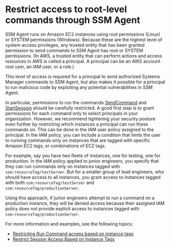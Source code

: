 # Restrict access to root\-level commands through SSM Agent<a name="ssm-agent-restrict-root-level-commands"></a>

SSM Agent runs on Amazon EC2 instances using root permissions \(Linux\) or SYSTEM permissions \(Windows\)\. Because these are the highest level of system access privileges, any trusted entity that has been granted permission to send commands to SSM Agent has root or SYSTEM permissions\. \(In AWS, a trusted entity that can perform actions and access resources in AWS is called a principal\. A principal can be an AWS account root user, an IAM user, or a role\.\)

This level of access is required for a principal to send authorized Systems Manager commands to SSM Agent, but also makes it possible for a principal to run malicious code by exploiting any potential vulnerabilities in SSM Agent\. 

In particular, permissions to run the commands [SendCommand](https://docs.aws.amazon.com/systems-manager/latest/APIReference/API_SendCommand.html) and [StartSession](https://docs.aws.amazon.com/systems-manager/latest/APIReference/API_StartSession.html) should be carefully restricted\. A good first step is to grant permissions for each command only to select principals in your organization\. However, we recommend tightening your security posture even further by restricting which instances a principal can run these commands on\. This can be done in the IAM user policy assigned to the principal\. In the IAM policy, you can include a condition that limits the user to running commands only on instances that are tagged with specific Amazon EC2 tags, or combinations of EC2 tags\.

For example, say you have two fleets of instances, one for testing, one for production\. In the IAM policy applied to junior engineers, you specify that they can run commands only on instances tagged with `ssm:resourceTag/testServer`\. But for a smaller group of lead engineers, who should have access to all instances, you grant access to instances tagged with both `ssm:resourceTag/testServer` and `ssm:resourceTag/productionServer`\.

Using this approach, if junior engineers attempt to run a command on a production instance, they will be denied access because their assigned IAM policy does not provide explicit access to instances tagged with `ssm:resourceTag/productionServer`\.

For more information and examples, see the following topics:
+ [Restricting Run Command access based on instance tags](sysman-rc-setting-up.md#sysman-rc-setting-up-cmdsec)
+ [Restrict Session Access Based on Instance Tags](getting-started-restrict-access-examples.md#restrict-access-example-instance-tags)
